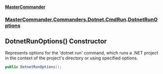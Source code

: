 #### [MasterCommander](MasterCommander.md 'MasterCommander')
### [MasterCommander.Commanders.Dotnet.CmdRun](MasterCommander.Commanders.Dotnet.CmdRun.md 'MasterCommander.Commanders.Dotnet.CmdRun').[DotnetRunOptions](DotnetRunOptions.md 'MasterCommander.Commanders.Dotnet.CmdRun.DotnetRunOptions')

## DotnetRunOptions() Constructor

Represents options for the 'dotnet run' command, which runs a .NET project in the context of the project's directory or using specified options.

```csharp
public DotnetRunOptions();
```